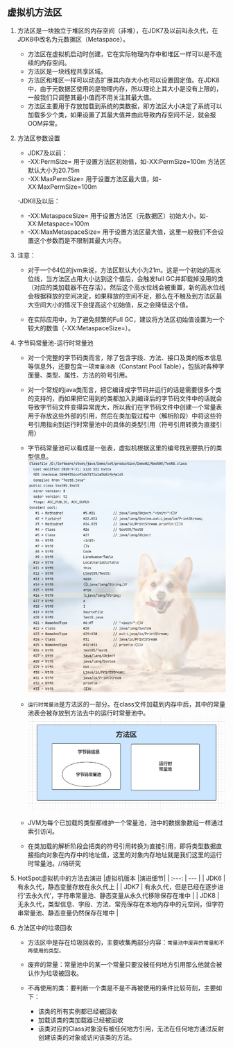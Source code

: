 ## 虚拟机方法区

1. 方法区是一块独立于堆区的内存空间（非堆），在JDK7及以前叫永久代，在JDK8中改名为元数据区（Metaspace）。
    - 方法区在虚拟机启动时创建，它在实际物理内存中和堆区一样可以是不连续的内存空间。
    - 方法区是一块线程共享区域。
    - 方法区和堆区一样可以动态扩展其内存大小也可以设置固定值。在JDK8中，由于元数据区使用的是物理内存，所以理论上其大小是没有上限的，一般我们只调整其最小值而不用关注其最大值。
    - 方法区主要用于存放加载到系统的类数据，即方法区大小决定了系统可以加载多少个类，如果设置了其最大值并由此导致内存空间不足，就会报OOM异常。

2. 方法区参数设置
    - JDK7及以前： 
    - -XX:PermSize= 用于设置方法区初始值，如-XX:PermSize=100m 方法区默认大小为20.75m
    - -XX:MaxPermSize= 用于设置方法区最大值，如-XX:MaxPermSize=100m 

    -JDK8及以后：
    - -XX:MetaspaceSize= 用于设置方法区（元数据区）初始大小，如-XX:Metaspace=100m
    - -XX:MaxMetaspaceSize= 用于设置方法区最大值，这里一般我们不会设置这个参数而是不限制其最大内存。

3. 注意： 
    - 对于一个64位的jvm来说，方法区默认大小为21m。这是一个初始的高水位线，当方法区占用大小达到这个值后，会触发full GC并卸载掉没用的类（对应的类加载器不在存活）。然后这个高水位线会被重置，新的高水位线会根据释放的空间决定，如果释放的空间不足，那么在不触及到方法区最大空间大小的情况下会提高这个初始值，反之会降低这个值。

    - 在实际应用中，为了避免频繁的Full GC，建议将方法区初始值设置为一个较大的数值（-XX:MetaspaceSize=）。

4. 字节码常量池-运行时常量池
    - 对一个完整的字节码类而言，除了包含字段、方法、接口及类的版本信息等信息外，还要包含一项`常量池表`（Constant Pool Table），包括对各种字面量、类型、属性、方法的符号引用。

    - 对一个常规的java类而言，把它编译成字节码并运行的话是需要很多个类的支持的，而如果把它用到的类都加入到编译后的字节码文件中的话就会导致字节码文件变得异常庞大，所以我们在字节码文件中创建一个常量表用于存放这些外部的引用，然后在类加载过程中（解析阶段）中将这些符号引用指向到运行时常量池中的具体的类型引用（符号引用转换为直接引用）

    - 字节码常量池可以看成是一张表，虚拟机根据这里的编号找到要执行的类型信息。![字节码常量池](./img/字节码常量池.jpg)

    - `运行时常量池`是方法区的一部分。在class文件加载到内存中后，其中的常量池表会被存放到方法去中的运行时常量池中。![字节码常量池&运行时常量池](./img/字节码常量池&运行时常量池.jpg)

    - JVM为每个已加载的类型都维护一个常量池，池中的数据象数组一样通过索引访问。

    -  在类加载的解析阶段会把类的符号引用转换为直接引用，即将类型数据直接指向对象在内存中的地址值，这里的对象内存地址就是我们这里的运行时常量池。//待研究

5. HotSpot虚拟机中的方法去演进
    |虚拟机版本 |演进细节|
    | :---: | --- |
    | JDK6 | 有永久代，静态变量存放在永久代上 |
    | JDK7 | 有永久代，但是已经在逐步进行‘去永久代’，字符串常量池、静态变量从永久代移除保存在堆中  |
    | JDK8 | 无永久代，类型信息、字段、方法、常亮保存在本地内存中的元空间，但字符串常量池、静态变量仍然保存在堆中 |

6. 方法区中的垃圾回收
    - 方法区中是存在垃圾回收的，主要收集两部分内容：`常量池中废弃的常量和不再使用的类型。`
    
    - 废弃的常量：常量池中的某一个常量只要没被任何地方引用那么他就会被认作为垃圾被回收。

    - 不再使用的类：要判断一个类是不是不再被使用的条件比较苛刻，主要如下：
        - 该类的所有实例都已经被回收
        - 加载该类的类加载器已经被回收
        - 该类对应的Class对象没有被任何地方引用，无法在任何地方通过反射创建该类的对象或访问该类的方法。 